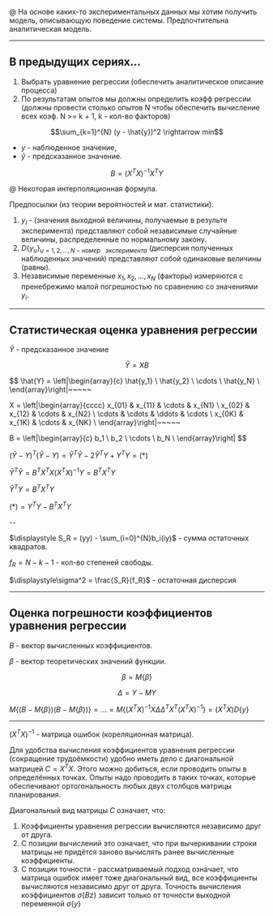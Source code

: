 @ На основе каких-то экспериментальных данных мы хотим получить модель, описывающую поведение системы. Предпочтительна аналитическая модель.

---

## В предыдущих сериях...

1. Выбрать уравнение регрессии (обеспечить аналитическое описание процесса)
2. По результатам опытов мы должны определить коэфф регрессии (должны провести столько опытов N чтобы обеспечить вычисление всех коэф. N >= k + 1, k - кол-во факторов)

$$\sum_{k=1}^{N} (y - \hat{y})^2 \rightarrow min$$

- $y$ - наблюденное значение,
- $\hat{y}$ - предсказанное значение.

$$B = (X^T X)^{-1}X^T Y$$

@ Некоторая интерполяционная формула.

Предпосылки (из теории вероятностей и мат. статистики):

1. $y_i$ - (значения выходной величины, получаемые в результе эксперимента) представляют собой независимые случайные величины, распределенные по нормальному закону.
2. $D\{y_u\}_{u=1,2,...,N - номер~~~эксперимента}$ (дисперсия полученных наблюденных значений) представляют собой одинаковые величины (равны).
3. Независимые переменные $x_1, x_2,..., x_N$ (факторы) измеряются с пренебрежимо малой погрешностью по сравнению со значениями $y_i$.

---

## Статистическая оценка уравнения регрессии

$\hat{Y}$ - предсказанное значение

$$\hat{Y} = XB$$

$$
\hat{Y} = \left|\begin{array}{c}
\hat{y_1} \\
\hat{y_2} \\
\cdots \\
\hat{y_N} \\
\end{array}\right|~~~~~

X = \left|\begin{array}{cccc}
x_{01} & x_{11} & \cdots & x_{N1} \\
x_{02} & x_{12} & \cdots & x_{N2} \\
\cdots & \cdots & \ddots & \cdots \\
x_{0K} & x_{1K} & \cdots & x_{NK} \\
\end{array}\right|~~~~~

B = \left|\begin{array}{c}
b_1 \\
b_2 \\
\cdots \\
b_N \\
\end{array}\right|
$$

$(\hat{Y} - Y)^T(\hat{Y} - Y) = \hat{Y}^T\hat{Y} - 2\hat{Y}^TY + Y^TY = (*)$

$\hat{Y}^T\hat{Y} = B^TX^TX(X^TX)^{-1}Y = B^TX^TY$

$\hat{Y}^TY = B^TX^TY$

$(*) = Y^TY - B^TX^TY$

--

$\displaystyle S_R = (yy) - \sum_{i=0}^{N}b_i(iy)$ - сумма остаточных квадратов.

$f_R = N - k - 1$ - кол-во степеней свободы.

$\displaystyle\sigma^2 = \frac{S_R}{f_R}$ - остаточная дисперсия

---

## Оценка погрешности коэффициентов уравнения регрессии

$B$ - вектор вычисленных коэффициентов.

$\beta$ - вектор теоретических значений функции.

$$\beta = M\{\beta\}$$

$$\Delta = Y - M{Y}$$

$M\{(B - M\{\beta\}) (B - M\{\beta\})\} = \dots = M\{(X^TX)^{-1}X\Delta\Delta^TX^T(X^TX)^{-1}\} = (X^TX) D\{y\}$

---

$(X^TX)^{-1}$ - матрица ошибок (кореляционная матрица).

Для удобства вычисления коэффициентов уравнения регрессии (сокращение трудоёмкости) удобно иметь дело с диагональной матрицей $C=X^TX$. Этого можно добиться, если проводить опыты в определённых точках. Опыты надо проводить в таких точках, которые обеспечивают ортогональность любых двух столбцов матрицы планирования.

Диагональный вид матрицы $C$ означает, что:

1. Коэффициенты уравнения регрессии вычисляются независимо друг от друга.
2. С позиции вычислений это означает, что при вычеркивании строки матрицы не придётся заново вычислять ранее вычисленные коэффициенты.
3. С позиции точности - рассматриваемый подход означает, что матрица ошибок имеет тоже диагональный вид, все коэффициенты вычисляются независимо друг от друга. Точность вычисления коэффициентов $\sigma\{Bz\}$ зависит только от точности выходной переменной $\sigma\{y\}$